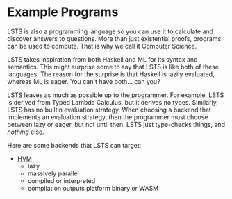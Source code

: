 # Example Programs

LSTS is also a programming language so you can use it to calculate and discover answers to questions.
More than just existential proofs, programs can be used to compute.
That is why we call it Computer Science.

LSTS takes inspiration from both Haskell and ML for its syntax and semantics.
This might surprise some to say that LSTS is like both of these languages.
The reason for the surprise is that Haskell is lazily evaluated, whereas ML is eager.
You can't have both... can you?

LSTS leaves as much as possible up to the programmer.
For example, LSTS is derived from Typed Lambda Calculus, but it derives no types.
Similarly, LSTS has no builtin evaluation strategy.
When choosing a backend that implements an evaluation strategy, then the programmer must choose between lazy or eager, but not until then.
LSTS just type-checks things, and *nothing* else.

Here are some backends that LSTS can target:

- [HVM](https://github.com/Kindelia/HVM)
   - lazy
   - massively parallel
   - compiled or interpreted
   - compilation outputs platform binary or WASM
